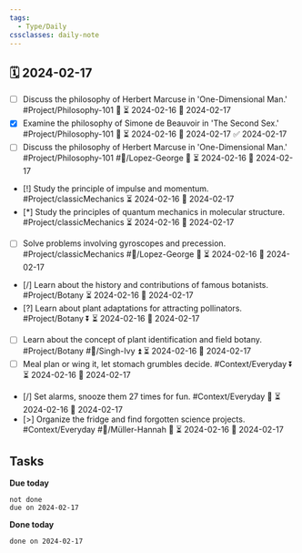 ```yaml
---
tags:
  - Type/Daily
cssclasses: daily-note
---
```


## 🗓️ 2024-02-17

- [ ] Discuss the philosophy of Herbert Marcuse in 'One-Dimensional Man.' #Project/Philosophy-101 🔽 ⏳ 2024-02-16 📅 2024-02-17
- [x] Examine the philosophy of Simone de Beauvoir in 'The Second Sex.' #Project/Philosophy-101 🔼 ⏳ 2024-02-16 📅 2024-02-17 ✅ 2024-02-17
- [ ] Discuss the philosophy of Herbert Marcuse in 'One-Dimensional Man.' #Project/Philosophy-101 #👤/Lopez-George 🔼 ⏳ 2024-02-16 📅 2024-02-17
- [!] Study the principle of impulse and momentum. #Project/classicMechanics ⏳ 2024-02-16 📅 2024-02-17
- [*] Study the principles of quantum mechanics in molecular structure. #Project/classicMechanics ⏳ 2024-02-16 📅 2024-02-17
- [ ] Solve problems involving gyroscopes and precession. #Project/classicMechanics #👤/Lopez-George 🔼 ⏳ 2024-02-16 📅 2024-02-17
- [/] Learn about the history and contributions of famous botanists. #Project/Botany ⏳ 2024-02-16 📅 2024-02-17
- [?] Learn about plant adaptations for attracting pollinators. #Project/Botany ⏬ ⏳ 2024-02-16 📅 2024-02-17
- [ ] Learn about the concept of plant identification and field botany. #Project/Botany #👤/Singh-Ivy ⏫ ⏳ 2024-02-16 📅 2024-02-17
- [ ] Meal plan or wing it, let stomach grumbles decide. #Context/Everyday ⏬ ⏳ 2024-02-16 📅 2024-02-17
- [/] Set alarms, snooze them 27 times for fun. #Context/Everyday 🔽 ⏳ 2024-02-16 📅 2024-02-17
- [>] Organize the fridge and find forgotten science projects. #Context/Everyday #👤/Müller-Hannah 🔼 ⏳ 2024-02-16 📅 2024-02-17

## Tasks

**Due today**

```tasks
not done
due on 2024-02-17
```

**Done today**

```tasks
done on 2024-02-17
```
            